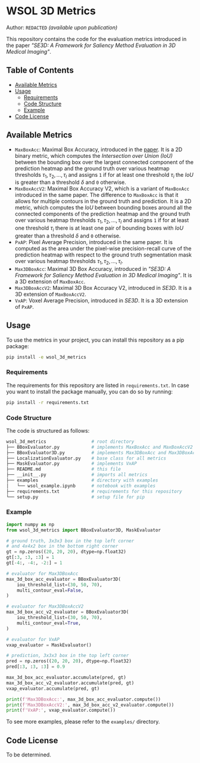 # WSOL 3D Metrics

Author: `REDACTED` *(available upon publication)*

This repository contains the code for the evaluation metrics introduced in the paper *"SE3D: A Framework for Saliency
Method Evaluation in 3D Medical Imaging"*.

## Table of Contents

- [Available Metrics](#available-metrics)
- [Usage](#usage)
    - [Requirements](#requirements)
    - [Code Structure](#code-structure)
    - [Example](#example)
- [Code License](#code-license)

## Available Metrics

- `MaxBoxAcc`: Maximal Box Accuracy, introduced in the [paper](https://ieeexplore.ieee.org/document/9762560). It is a 2D
  binary metric, which computes the *Intersection over Union (IoU)* between the bounding box over the largest connected
  component of the prediction heatmap and the ground truth over various heatmap thresholds $\tau_1, \tau_2, \dots,
  \tau_l$ and assigns `1` if for at least one threshold $\tau_i$ the *IoU* is greater than a threshold $\delta$ and `0`
  otherwise.
- `MaxBoxAccV2`: Maximal Box Accuracy V2, which is a variant of `MaxBoxAcc` introduced in the same paper. The difference
  to `MaxBoxAcc` is that it allows for multiple contours in the ground truth and prediction. It is a 2D metric, which
  computes the *IoU* between bounding boxes around all the connected components of the prediction heatmap and the ground
  truth over various heatmap thresholds $\tau_1, \tau_2, \dots, \tau_l$ and assigns `1` if for at least one threshold
  $\tau_i$ there is at least one pair of bounding boxes with *IoU* greater than a threshold $\delta$ and `0` otherwise.
- `PxAP`: Pixel Average Precision, introduced in the same paper. It is computed as the area under the pixel-wise
  precision-recall curve of the prediction heatmap with respect to the ground truth segmentation mask over various
  heatmap thresholds $\tau_1, \tau_2, \dots, \tau_l$.
- `Max3DBoxAcc`: Maximal 3D Box Accuracy, introduced in *"SE3D: A Framework for Saliency Method Evaluation in 3D Medical
  Imaging"*. It is a 3D extension of `MaxBoxAcc`.
- `Max3DBoxAccV2`: Maximal 3D Box Accuracy V2, introduced in *SE3D*. It is a 3D extension of `MaxBoxAccV2`.
- `VxAP`: Voxel Average Precision, introduced in *SE3D*. It is a 3D extension of `PxAP`.

## Usage

To use the metrics in your project, you can install this repository as a pip package:

```sh
pip install -e wsol_3d_metrics
```

### Requirements

The requirements for this repository are listed in `requirements.txt`. In case you want to install the package manually,
you can do so by running:

```sh
pip install -r requirements.txt
```

### Code Structure

The code is structured as follows:

```sh
wsol_3d_metrics                 # root directory
├── BBoxEvaluator.py            # implements MaxBoxAcc and MaxBoxAccV2
├── BBoxEvaluator3D.py          # implements Max3DBoxAcc and Max3DBoxAccV2
├── LocalizationEvaluator.py    # base class for all metrics
├── MaskEvaluator.py            # implements VxAP
├── README.md                   # this file
├── __init__.py                 # imports all metrics
├── examples                    # directory with examples
│   └── wsol_example.ipynb      # notebook with examples
├── requirements.txt            # requirements for this repository
└── setup.py                    # setup file for pip
```

### Example

```py
import numpy as np
from wsol_3d_metrics import BBoxEvaluator3D, MaskEvaluator

# ground truth, 3x3x3 box in the top left corner
# and 4x4x2 box in the bottom right corner
gt = np.zeros((20, 20, 20), dtype=np.float32)
gt[:3, :3, :3] = 1
gt[-4:, -4:, -2:] = 1

# evaluator for Max3DBoxAcc
max_3d_box_acc_evaluator = BBoxEvaluator3D(
    iou_threshold_list=(30, 50, 70),
    multi_contour_eval=False,
)

# evaluator for Max3DBoxAccV2
max_3d_box_acc_v2_evaluator = BBoxEvaluator3D(
    iou_threshold_list=(30, 50, 70),
    multi_contour_eval=True,
)

# evaluator for VxAP
vxap_evaluator = MaskEvaluator()

# prediction, 3x3x3 box in the top left corner
pred = np.zeros((20, 20, 20), dtype=np.float32)
pred[:3, :3, :3] = 0.9

max_3d_box_acc_evaluator.accumulate(pred, gt)
max_3d_box_acc_v2_evaluator.accumulate(pred, gt)
vxap_evaluator.accumulate(pred, gt)

print(f'Max3DBoxAcc:', max_3d_box_acc_evaluator.compute())
print(f'Max3DBoxAccV2:', max_3d_box_acc_v2_evaluator.compute())
print(f'VxAP:', vxap_evaluator.compute())
```

To see more examples, please refer to the `examples/` directory.

## Code License

To be determined.
